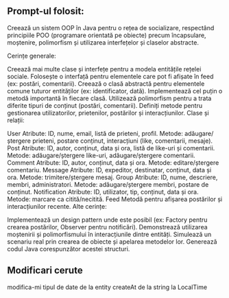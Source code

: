 ## Prompt-ul folosit:

Creează un sistem OOP în Java pentru o rețea de socializare, respectând principiile POO (programare orientată pe obiecte) precum încapsulare, moștenire, polimorfism și utilizarea interfețelor și claselor abstracte.

Cerințe generale:

Creează mai multe clase și interfețe pentru a modela entitățile rețelei sociale.
Folosește o interfață pentru elementele care pot fi afișate în feed (ex: postări, comentarii).
Creează o clasă abstractă pentru elementele comune tuturor entităților (ex: identificator, dată).
Implementează cel puțin o metodă importantă în fiecare clasă.
Utilizează polimorfism pentru a trata diferite tipuri de conținut (postări, comentarii).
Definiți metode pentru gestionarea utilizatorilor, prietenilor, postărilor și interacțiunilor.
Clase și relații:

User
Atribute: ID, nume, email, listă de prieteni, profil.
Metode: adăugare/ștergere prieteni, postare conținut, interacțiuni (like, comentarii, mesaje).
Post
Atribute: ID, autor, conținut, data și ora, listă de like-uri și comentarii.
Metode: adăugare/ștergere like-uri, adăugare/ștergere comentarii.
Comment
Atribute: ID, autor, conținut, data și ora.
Metode: editare/ștergere comentariu.
Message
Atribute: ID, expeditor, destinatar, conținut, data și ora.
Metode: trimitere/ștergere mesaj.
Group
Atribute: ID, nume, descriere, membri, administratori.
Metode: adăugare/ștergere membri, postare de conținut.
Notification
Atribute: ID, utilizator, tip, conținut, data și ora.
Metode: marcare ca citită/necitită.
Feed
Metodă pentru afișarea postărilor și interacțiunilor recente.
Alte cerințe:

Implementează un design pattern unde este posibil (ex: Factory pentru crearea postărilor, Observer pentru notificări).
Demonstrează utilizarea moștenirii și polimorfismului în interacțiunile dintre entități.
Simulează un scenariu real prin crearea de obiecte și apelarea metodelor lor.
Generează codul Java corespunzător acestei structuri.

## Modificari cerute

modifica-mi tipul de date de la entity createAt de la string la LocalTime
